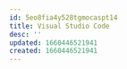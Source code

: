 ```yaml
---
id: 5eo8fia4y528tgmocaspt14
title: Visual Studio Code
desc: ''
updated: 1660446521941
created: 1660446521941
---
```

